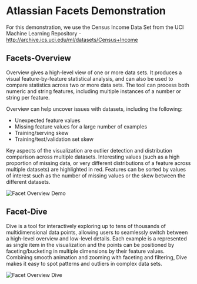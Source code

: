 # Atlassian Facets Demonstration

For this demonstration, we use the Census Income Data Set from the UCI Machine Learning Repository - http://archive.ics.uci.edu/ml/datasets/Census+Income

## Facets-Overview

Overview gives a high-level view of one or more data sets. It produces a visual feature-by-feature statistical analysis, and can also be used to compare statistics across two or more data sets. The tool can process both numeric and string features, including multiple instances of a number or string per feature.

Overview can help uncover issues with datasets, including the following:

- Unexpected feature values
- Missing feature values for a large number of examples
- Training/serving skew
- Training/test/validation set skew

Key aspects of the visualization are outlier detection and distribution comparison across multiple datasets. Interesting values (such as a high proportion of missing data, or very different distributions of a feature across multiple datasets) are highlighted in red. Features can be sorted by values of interest such as the number of missing values or the skew between the different datasets.

![Facet Overview Demo](media/facet-overview.gif)

## Facet-Dive

Dive is a tool for interactively exploring up to tens of thousands of multidimensional data points, allowing users to seamlessly switch between a high-level overview and low-level details. Each example is a represented as single item in the visualization and the points can be positioned by faceting/bucketing in multiple dimensions by their feature values. Combining smooth animation and zooming with faceting and filtering, Dive makes it easy to spot patterns and outliers in complex data sets.

![Facet Overview Dive](media/facet-dive.gif)
